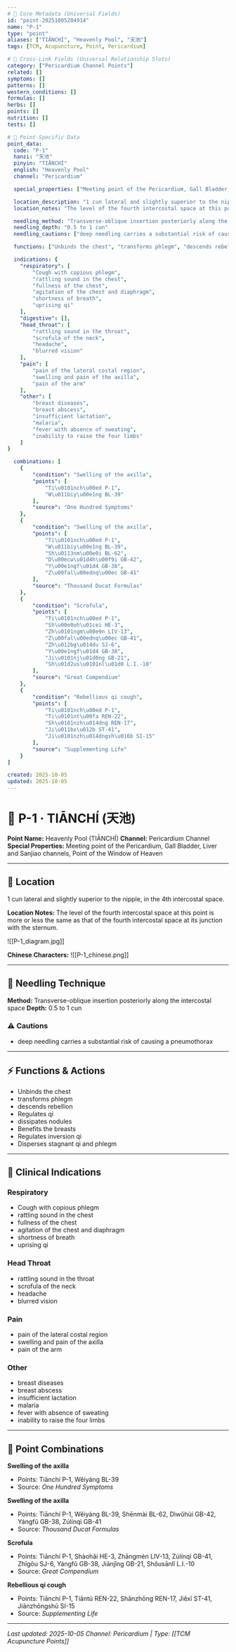 ```yaml
---
# 🔹 Core Metadata (Universal Fields)
id: "point-20251005204914"
name: "P-1"
type: "point"
aliases: ["TIĀNCHÍ", "Heavenly Pool", "天池"]
tags: [TCM, Acupuncture, Point, Pericardium]

# 🔹 Cross-Link Fields (Universal Relationship Slots)
category: ["Pericardium Channel Points"]
related: []
symptoms: []
patterns: []
western_conditions: []
formulas: []
herbs: []
points: []
nutrition: []
tests: []

# 🔹 Point-Specific Data
point_data:
  code: "P-1"
  hanzi: "天池"
  pinyin: "TIĀNCHÍ"
  english: "Heavenly Pool"
  channel: "Pericardium"

  special_properties: ["Meeting point of the Pericardium, Gall Bladder, Liver and Sanjiao channels", "Point of the Window of Heaven"]

  location_description: "1 cun lateral and slightly superior to the nipple, in the 4th intercostal space."
  location_notes: "The level of the fourth intercostal space at this point is more or less the same as that of the fourth intercostal space at its junction with the sternum."

  needling_method: "Transverse-oblique insertion posteriorly along the intercostal space"
  needling_depth: "0.5 to 1 cun"
  needling_cautions: ["deep needling carries a substantial risk of causing a pneumothorax"]

  functions: ["Unbinds the chest", "transforms phlegm", "descends rebellion", "Regulates qi", "dissipates nodules", "Benefits the breasts", "Regulates inversion qi", "Disperses stagnant qi and phlegm"]

  indications: {
    "respiratory": [
        "Cough with copious phlegm",
        "rattling sound in the chest",
        "fullness of the chest",
        "agitation of the chest and diaphragm",
        "shortness of breath",
        "uprising qi"
    ],
    "digestive": [],
    "head_throat": [
        "rattling sound in the throat",
        "scrofula of the neck",
        "headache",
        "blurred vision"
    ],
    "pain": [
        "pain of the lateral costal region",
        "swelling and pain of the axilla",
        "pain of the arm"
    ],
    "other": [
        "breast diseases",
        "breast abscess",
        "insufficient lactation",
        "malaria",
        "fever with absence of sweating",
        "inability to raise the four limbs"
    ]
}

  combinations: [
    {
        "condition": "Swelling of the axilla",
        "points": [
            "Ti\u0101nch\u00ed P-1",
            "W\u011biy\u00e1ng BL-39"
        ],
        "source": "One Hundred Symptoms"
    },
    {
        "condition": "Swelling of the axilla",
        "points": [
            "Ti\u0101nch\u00ed P-1",
            "W\u011biy\u00e1ng BL-39",
            "Sh\u0113nm\u00e0i BL-62",
            "D\u00ecw\u01d4h\u00f9i GB-42",
            "Y\u00e1ngf\u01d4 GB-38",
            "Z\u00fal\u00ednq\u00ec GB-41"
        ],
        "source": "Thousand Ducat Formulas"
    },
    {
        "condition": "Scrofula",
        "points": [
            "Ti\u0101nch\u00ed P-1",
            "Sh\u00e0oh\u01cei HE-3",
            "Zh\u0101ngm\u00e9n LIV-13",
            "Z\u00fal\u00ednq\u00ec GB-41",
            "Zh\u012bg\u014du SJ-6",
            "Y\u00e1ngf\u01d4 GB-38",
            "Ji\u0101nj\u01d0ng GB-21",
            "Sh\u01d2us\u0101nl\u01d0 L.I.-10"
        ],
        "source": "Great Compendium"
    },
    {
        "condition": "Rebellious qi cough",
        "points": [
            "Ti\u0101nch\u00ed P-1",
            "Ti\u0101nt\u00fa REN-22",
            "Sh\u0101nzh\u014dng REN-17",
            "Ji\u011bx\u012b ST-41",
            "Ji\u0101nzh\u014dngsh\u016b SI-15"
        ],
        "source": "Supplementing Life"
    }
]

created: 2025-10-05
updated: 2025-10-05
---
```


# 📍 P-1 · TIĀNCHÍ (天池)

**Point Name:** Heavenly Pool (TIĀNCHÍ)
**Channel:** Pericardium Channel
**Special Properties:** Meeting point of the Pericardium, Gall Bladder, Liver and Sanjiao channels, Point of the Window of Heaven

---

## 📍 Location

1 cun lateral and slightly superior to the nipple, in the 4th intercostal space.

**Location Notes:**
The level of the fourth intercostal space at this point is more or less the same as that of the fourth intercostal space at its junction with the sternum.

![[P-1_diagram.jpg]]

**Chinese Characters:** ![[P-1_chinese.png]]

---

## 🔧 Needling Technique

**Method:** Transverse-oblique insertion posteriorly along the intercostal space
**Depth:** 0.5 to 1 cun

### ⚠️ Cautions
- deep needling carries a substantial risk of causing a pneumothorax

---

## ⚡ Functions & Actions
- Unbinds the chest
- transforms phlegm
- descends rebellion
- Regulates qi
- dissipates nodules
- Benefits the breasts
- Regulates inversion qi
- Disperses stagnant qi and phlegm

---

## 🎯 Clinical Indications

### Respiratory
- Cough with copious phlegm
- rattling sound in the chest
- fullness of the chest
- agitation of the chest and diaphragm
- shortness of breath
- uprising qi

### Head Throat
- rattling sound in the throat
- scrofula of the neck
- headache
- blurred vision

### Pain
- pain of the lateral costal region
- swelling and pain of the axilla
- pain of the arm

### Other
- breast diseases
- breast abscess
- insufficient lactation
- malaria
- fever with absence of sweating
- inability to raise the four limbs

---

## 🔗 Point Combinations

**Swelling of the axilla**
- Points: Tiānchí P-1, Wěiyáng BL-39
- Source: *One Hundred Symptoms*

**Swelling of the axilla**
- Points: Tiānchí P-1, Wěiyáng BL-39, Shēnmài BL-62, Dìwǔhùi GB-42, Yángfǔ GB-38, Zúlínqì GB-41
- Source: *Thousand Ducat Formulas*

**Scrofula**
- Points: Tiānchí P-1, Shàohǎi HE-3, Zhāngmén LIV-13, Zúlínqì GB-41, Zhīgōu SJ-6, Yángfǔ GB-38, Jiānjǐng GB-21, Shǒusānlǐ L.I.-10
- Source: *Great Compendium*

**Rebellious qi cough**
- Points: Tiānchí P-1, Tiāntú REN-22, Shānzhōng REN-17, Jiěxī ST-41, Jiānzhōngshū SI-15
- Source: *Supplementing Life*

---

*Last updated: 2025-10-05*
*Channel: Pericardium | Type: [[TCM Acupuncture Points]]*
